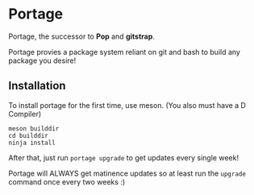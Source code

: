 # Portage

Portage, the successor to **Pop** and **gitstrap**.

Portage provies a package system reliant on git and bash to build any package you desire!

## Installation

To install portage for the first time, use meson. (You also must have a D Compiler)

```
meson builddir
cd builddir
ninja install
```

After that, just run `portage upgrade` to get updates every single week!

Portage will ALWAYS get matinence updates so at least run the `upgrade` command once every two weeks :)

